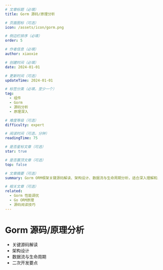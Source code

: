 ```yaml
---
# 文章标题（必填）
title: Gorm 源码/原理分析

# 页面图标（可选）
icon: /assets/icon/gorm.png

# 侧边栏排序（必填）
order: 5

# 作者信息（必填）
author: xiaoxie

# 创建时间（必填）
date: 2024-01-01

# 更新时间（可选）
updateTime: 2024-01-01

# 标签分类（必填，至少一个）
tag:
  - 组件
  - Gorm
  - 源码分析
  - 原理深入

# 难度等级（可选）
difficulty: expert

# 阅读时间（可选，分钟）
readingTime: 75

# 是否星标文章（可选）
star: true

# 是否置顶文章（可选）
top: false

# 文章摘要（可选）
summary: Gorm ORM框架关键源码解读、架构设计、数据流与生命周期分析，适合深入理解和二次开发。

# 相关文章（可选）
related:
  - Gorm 性能调优
  - Go ORM原理
  - 源码阅读技巧
---
```


# Gorm 源码/原理分析

- 关键源码解读
- 架构设计
- 数据流与生命周期
- 二次开发要点